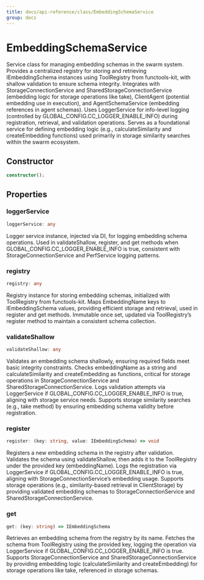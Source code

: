 ```yaml
---
title: docs/api-reference/class/EmbeddingSchemaService
group: docs
---
```


# EmbeddingSchemaService

Service class for managing embedding schemas in the swarm system.
Provides a centralized registry for storing and retrieving IEmbeddingSchema instances using ToolRegistry from functools-kit, with shallow validation to ensure schema integrity.
Integrates with StorageConnectionService and SharedStorageConnectionService (embedding logic for storage operations like take), ClientAgent (potential embedding use in execution), and AgentSchemaService (embedding references in agent schemas).
Uses LoggerService for info-level logging (controlled by GLOBAL_CONFIG.CC_LOGGER_ENABLE_INFO) during registration, retrieval, and validation operations.
Serves as a foundational service for defining embedding logic (e.g., calculateSimilarity and createEmbedding functions) used primarily in storage similarity searches within the swarm ecosystem.

## Constructor

```ts
constructor();
```

## Properties

### loggerService

```ts
loggerService: any
```

Logger service instance, injected via DI, for logging embedding schema operations.
Used in validateShallow, register, and get methods when GLOBAL_CONFIG.CC_LOGGER_ENABLE_INFO is true, consistent with StorageConnectionService and PerfService logging patterns.

### registry

```ts
registry: any
```

Registry instance for storing embedding schemas, initialized with ToolRegistry from functools-kit.
Maps EmbeddingName keys to IEmbeddingSchema values, providing efficient storage and retrieval, used in register and get methods.
Immutable once set, updated via ToolRegistry’s register method to maintain a consistent schema collection.

### validateShallow

```ts
validateShallow: any
```

Validates an embedding schema shallowly, ensuring required fields meet basic integrity constraints.
Checks embeddingName as a string and calculateSimilarity and createEmbedding as functions, critical for storage operations in StorageConnectionService and SharedStorageConnectionService.
Logs validation attempts via LoggerService if GLOBAL_CONFIG.CC_LOGGER_ENABLE_INFO is true, aligning with storage service needs.
Supports storage similarity searches (e.g., take method) by ensuring embedding schema validity before registration.

### register

```ts
register: (key: string, value: IEmbeddingSchema) => void
```

Registers a new embedding schema in the registry after validation.
Validates the schema using validateShallow, then adds it to the ToolRegistry under the provided key (embeddingName).
Logs the registration via LoggerService if GLOBAL_CONFIG.CC_LOGGER_ENABLE_INFO is true, aligning with StorageConnectionService’s embedding usage.
Supports storage operations (e.g., similarity-based retrieval in ClientStorage) by providing validated embedding schemas to StorageConnectionService and SharedStorageConnectionService.

### get

```ts
get: (key: string) => IEmbeddingSchema
```

Retrieves an embedding schema from the registry by its name.
Fetches the schema from ToolRegistry using the provided key, logging the operation via LoggerService if GLOBAL_CONFIG.CC_LOGGER_ENABLE_INFO is true.
Supports StorageConnectionService and SharedStorageConnectionService by providing embedding logic (calculateSimilarity and createEmbedding) for storage operations like take, referenced in storage schemas.
